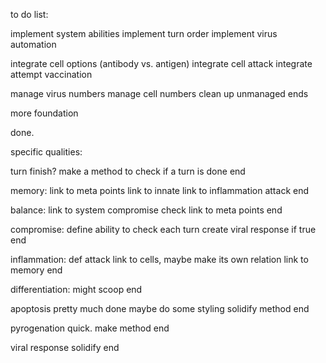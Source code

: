 to do list:

implement system abilities
implement turn order
implement virus automation

integrate cell options (antibody vs. antigen)
integrate cell attack
integrate attempt vaccination

manage virus numbers
manage cell numbers
clean up unmanaged ends

more foundation

done.

specific qualities:

turn finish?
  make a method to check if a turn is done
end

memory:
  link to meta points
  link to innate
  link to inflammation attack
end

balance:
  link to system compromise check
  link to meta points
end

compromise:
  define ability to check each turn
  create viral response if true
end

inflammation:
  def attack
  link to cells, maybe make its own relation
  link to memory
end

differentiation:
  might scoop
end

apoptosis
  pretty much done
  maybe do some styling
  solidify method
end

pyrogenation
  quick. make method
end

viral response
  solidify
end

